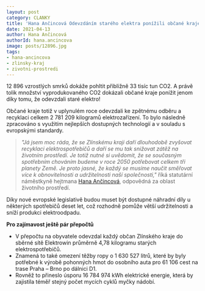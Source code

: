 ```yaml
---
layout: post
category: CLANKY
title: 'Hana Ančincová Odevzdáním starého elektra ponížili občané kraje množství vyprodukovaného CO2 o 33 tisíc tun'
date: 2021-04-13
author: Hana Ančincová
authorId: hana.ancincova
image: posts/12896.jpg
tags: 
- hana-ancincova
- zlinsky-kraj
- zivotni-prostredi
---
```


12 896 vzrostlých smrků dokáže pohltit přibližně 33 tisíc tun CO2. A právě tolik množství vyprodukovaného CO2 dokázali občané kraje ponížit jenom díky tomu, že odevzdali staré elektro!

Občané kraje totiž v uplynulém roce odevzdali ke zpětnému odběru a recyklaci celkem 2 781 209 kilogramů elektrozařízení. To bylo následně zpracováno s využitím nejlepších dostupných technologií a v souladu s evropskými standardy.

> *"Já jsem moc ráda, že se Zlínskému kraji daří dlouhodobě zvyšovat recyklaci elektrospotřebičů a daří se mu tak snižovat zátěž na životním prostředí. Je totiž nutné si uvědomit, že se současným spotřebním chováním budeme v roce 2050 potřebovat celkem tři planety Země. Je proto jasné, že každý se musíme naučit směřovat více k obnovitelnosti a udržitelnosti naší společnosti,"* říká statutární náměstkyně hejtmana [Hana Ančincová](https://zlinsky.pirati.cz/lide/hana-ancincova/), odpovědná za oblast životního prostředí. 
> 
Díky nové evropské legislativě budou muset být dostupné náhradní díly u některých spotřebičů deset let, což rozhodně pomůže větší udržitelnosti a sníží produkci elektroodpadu.


**Pro zajímavost ještě pár přepočtů**

* V přepočtu na obyvatele odevzdal každý občan Zlínského kraje do sběrné sítě Elektrowin průměrně 4,78 kilogramu starých elektrospotřebičů. 
* Znamená to také omezení těžby ropy o 1 630 527 litrů, které by byly potřebné k výrobě pohonných hmot do osobního auta pro 61 106 cest na trase Praha – Brno po dálnici D1. 
* Rovněž to přineslo úsporu 16 784 974 kWh elektrické energie, která by zajistila téměř stejný počet mycích cyklů myčky nádobí.
